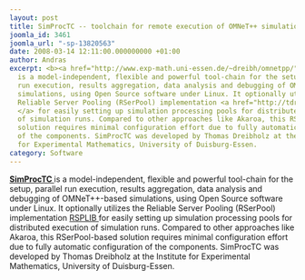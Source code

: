 ```yaml
---
layout: post
title: SimProcTC -- toolchain for remote execution of OMNeT++ simulations
joomla_id: 3461
joomla_url: "-sp-13820563"
date: 2008-03-14 12:11:00.000000000 +01:00
author: Andras
excerpt: <b><a href="http://www.exp-math.uni-essen.de/~dreibh/omnetpp/">SimProcTC  </a></b>
  is a model-independent, flexible and powerful tool-chain for the setup, parallel
  run execution, results aggregation, data analysis and debugging of OMNeT++-based
  simulations, using Open Source software under Linux. It optionally utilizes the
  Reliable Server Pooling (RSerPool) implementation <a href="http://tdrwww.exp-math.uni-essen.de/dreibholz/rserpool/">RSPLIB
  </a> for easily setting up simulation processing pools for distributed execution
  of simulation runs. Compared to other approaches like Akaroa, this RSerPool-based
  solution requires minimal configuration effort due to fully automatic configuration
  of the components. SimProcTC was developed by Thomas Dreibholz at the Institute
  for Experimental Mathematics, University of Duisburg-Essen.
category: Software
---
```

<b><a href="http://www.exp-math.uni-essen.de/~dreibh/omnetpp/">SimProcTC  </a></b> is a model-independent, flexible and powerful tool-chain for the setup, parallel run execution, results aggregation, data analysis and debugging of OMNeT++-based simulations, using Open Source software under Linux. It optionally utilizes the Reliable Server Pooling (RSerPool) implementation <a href="http://tdrwww.exp-math.uni-essen.de/dreibholz/rserpool/">RSPLIB </a> for easily setting up simulation processing pools for distributed execution of simulation runs. Compared to other approaches like Akaroa, this RSerPool-based solution requires minimal configuration effort due to fully automatic configuration of the components. SimProcTC was developed by Thomas Dreibholz at the Institute for Experimental Mathematics, University of Duisburg-Essen.
